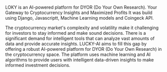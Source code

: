 LOKY is an AI-powered platform for DYOR (Do Your Own Research). 
Your Gateway to Cryptocurrency Insights and Maximized Profits
It was build using Django, Javascriptt, Machine Learning models and Coingeck API.

The cryptocurrency market's complexity and volatility make it challenging for investors to stay informed and make sound decisions. 
There is a significant demand for intelligent tools that can analyze vast amounts of data and provide accurate insights. 
LUCKY-AI aims to fill this gap by offering a robust AI-powered platform for DYOR (Do Your Own Research) in the cryptocurrency space. 
The platform uses machine learning and AI algorithms to provide users with intelligent data-driven insights to make informed investment decisions. 
